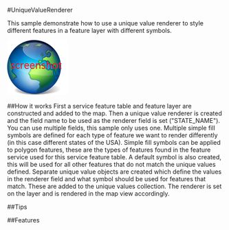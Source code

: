 #UniqueValueRenderer

This sample demonstrate how to use a unique value renderer to style different features in a feature layer with different symbols.

![](screenshot.png)

##How it works
First a service feature table and feature layer are constructed and added to the map. Then a unique value renderer is created and the field name to be used as the renderer field is set ("STATE_NAME"). You can use multiple fields, this sample only uses one. Multiple simple fill symbols are defined for each type of feature we want to render differently (in this case different states of the USA). Simple fill symbols can be applied to polygon features, these are the types of features found in the feature service used for this service feature table. A default symbol is also created, this will be used for all other features that do not match the unique values defined. Separate unique value objects are created which define the values in the renderer field and what symbol should be used for features that match. These are added to the unique values collection. The renderer is set on the layer and is rendered in the map view accordingly.

##Tips

##Features
